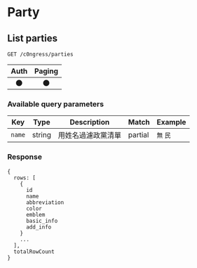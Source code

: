 # Party

## List parties
```
GET /c0ngress/parties
```

| Auth | Paging |
| :---: | :---: |
| 🌑 | 🌑 |

### Available query parameters

| Key | Type | Description | Match | Example |
| --- | --- | --- | --- | --- |
| `name` | string | 用姓名過濾政黨清單 | partial | `無` `民` |

### Response
```
{
  rows: [
    {
      id
      name
      abbreviation
      color
      emblem
      basic_info
      add_info
    }
    ...
  ],
  totalRowCount
}
```
